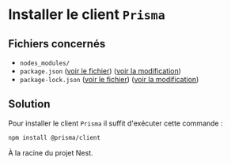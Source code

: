 # Installer le client `Prisma`

## Fichiers concernés

- `nodes_modules/`
- `package.json` ([voir le fichier](./e-commerce/package.json)) ([voir la modification](https://github.com/benjGam/E-Commerce-API-NW/commit/e5a97d69e44e292a434c3daa146118d8a12cb94a#diff-38b8baea43f15fba48452ff23356b674c36c4faaa50df5a0127764f72d303cf0))
- `package-lock.json` ([voir le fichier](./e-commerce/package-lock.json)) ([voir la modification](https://github.com/benjGam/E-Commerce-API-NW/commit/e5a97d69e44e292a434c3daa146118d8a12cb94a#diff-ad69631a282c20344acf7aa340b0067401a8348f62d767f68e52e5deed5f7a4e))

## Solution

Pour installer le client `Prisma` il suffit d'exécuter cette commande :

```sh
npm install @prisma/client
```

À la racine du projet Nest.